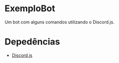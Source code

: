 # ExemploBot
Um bot com alguns comandos utilizando o Discord.js.

# Depedências
* [Discord.js](https://www.npmjs.com/package/discord.js)
